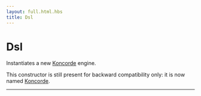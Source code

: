 ```yaml
---
layout: full.html.hbs
title: Dsl
---
```


# Dsl

<SinceBadge version="1.0.0" /> <DeprecatedBadge version="1.6.0" />

Instantiates a new [Koncorde](/koncorde/1) engine.

This constructor is still present for backward compatibility only: it is now named [Koncorde](/core/1/plugins/constructors/koncorde).

---
